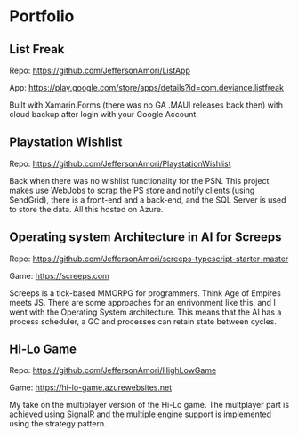 # Portfolio

## List Freak

Repo:
https://github.com/JeffersonAmori/ListApp

App:
https://play.google.com/store/apps/details?id=com.deviance.listfreak

Built with Xamarin.Forms (there was no GA .MAUI releases back then) with cloud backup after login with your Google Account.

## Playstation Wishlist

Repo:
https://github.com/JeffersonAmori/PlaystationWishlist

Back when there was no wishlist functionality for the PSN. This project makes use WebJobs to scrap the PS store and notify clients (using SendGrid), there is a front-end and a back-end, and the SQL Server is used to store the data. All this hosted on Azure.

## Operating system Architecture in AI for Screeps

Repo:
https://github.com/JeffersonAmori/screeps-typescript-starter-master

Game:
https://screeps.com

Screeps is a tick-based MMORPG for programmers. Think Age of Empires meets JS. There are some approaches for an enrivonment like this, and I went with the Operating System architecture. This means that the AI has a process scheduler, a GC and processes can retain state between cycles.

## Hi-Lo Game

Repo:
https://github.com/JeffersonAmori/HighLowGame

Game:
https://hi-lo-game.azurewebsites.net

My take on the multiplayer version of the Hi-Lo game. The multplayer part is achieved using SignalR and the multiple engine support is implemented using the strategy pattern.
